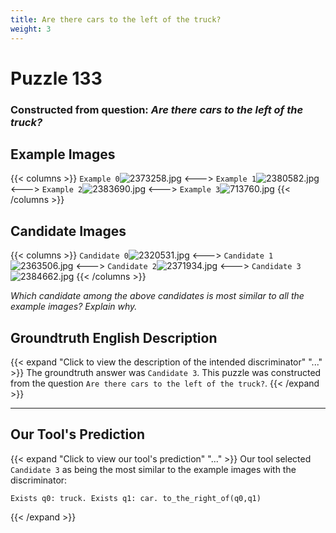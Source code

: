 ```yaml
---
title: Are there cars to the left of the truck?
weight: 3
---
```


# Puzzle 133
### Constructed from question: _Are there cars to the left of the truck?_


## Example Images
{{< columns >}}
`Example 0`![2373258.jpg](/gqa_images/2373258.jpg)
<--->
`Example 1`![2380582.jpg](/gqa_images/2380582.jpg)
<--->
`Example 2`![2383690.jpg](/gqa_images/2383690.jpg)
<--->
`Example 3`![713760.jpg](/gqa_images/713760.jpg)
{{< /columns >}}

## Candidate Images
{{< columns >}}
`Candidate 0`![2320531.jpg](/gqa_images/2320531.jpg)
<--->
`Candidate 1`![2363506.jpg](/gqa_images/2363506.jpg)
<--->
`Candidate 2`![2371934.jpg](/gqa_images/2371934.jpg)
<--->
`Candidate 3`![2384662.jpg](/gqa_images/2384662.jpg)
{{< /columns >}}

*Which candidate among the above candidates is most similar to all the example images? Explain why.*

## Groundtruth English Description

{{< expand "Click to view the description of the intended discriminator" "..." >}}
The groundtruth answer was `Candidate 3`. This puzzle was constructed from the question `Are there cars to the left of the truck?`.
{{< /expand >}}

---

## Our Tool's Prediction

{{< expand "Click to view our tool's prediction" "..." >}}
Our tool selected `Candidate 3` as being the most similar to the example images with the discriminator:
```plaintext
Exists q0: truck. Exists q1: car. to_the_right_of(q0,q1)
```
{{< /expand >}}
